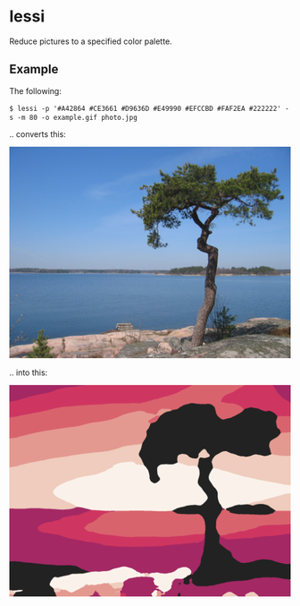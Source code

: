 # lessi

Reduce pictures to a specified color palette.

## Example

The following:

```
$ lessi -p '#A42864 #CE3661 #D9636D #E49990 #EFCCBD #FAF2EA #222222' -s -m 80 -o example.gif photo.jpg
```

.. converts this:

![Photo by phoung from Freeimages.com](https://github.com/oliverfields/lessi/blob/main/photo.jpg?raw=true)

.. into this:

![Wow](https://github.com/oliverfields/lessi/blob/main/example.gif?raw=true)
